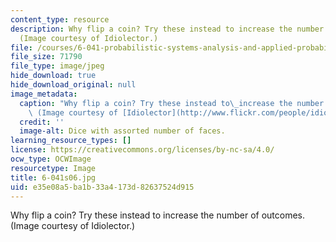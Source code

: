 ```yaml
---
content_type: resource
description: Why flip a coin? Try these instead to increase the number of outcomes.
  (Image courtesy of Idiolector.)
file: /courses/6-041-probabilistic-systems-analysis-and-applied-probability-spring-2006/e35e08a5ba1b33a4173d82637524d915_6-041s06.jpg
file_size: 71790
file_type: image/jpeg
hide_download: true
hide_download_original: null
image_metadata:
  caption: "Why flip a coin? Try these instead to\_increase the number of outcomes.\
    \ (Image courtesy of [Idiolector](http://www.flickr.com/people/idiolector/).)"
  credit: ''
  image-alt: Dice with assorted number of faces.
learning_resource_types: []
license: https://creativecommons.org/licenses/by-nc-sa/4.0/
ocw_type: OCWImage
resourcetype: Image
title: 6-041s06.jpg
uid: e35e08a5-ba1b-33a4-173d-82637524d915
---
```

Why flip a coin? Try these instead to increase the number of outcomes. (Image courtesy of Idiolector.)